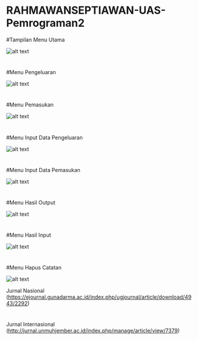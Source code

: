# RAHMAWANSEPTIAWAN-UAS-Pemrograman2


#Tampilan Menu Utama

![alt text](https://github.com/BUDIAWONE/BUDIAWONE-UAS-Pemrograman2/blob/main/1.png?raw=true)
#
#Menu Pengeluaran

![alt text](https://github.com/BUDIAWONE/BUDIAWONE-UAS-Pemrograman2/blob/main/2.png?raw=true)
#
#Menu Pemasukan

![alt text](https://github.com/BUDIAWONE/BUDIAWONE-UAS-Pemrograman2/blob/main/3.png?raw=true)
#
#Menu Input Data Pengeluaran

![alt text](https://github.com/BUDIAWONE/BUDIAWONE-UAS-Pemrograman2/blob/main/4.png?raw=true)
#
#Menu Input Data Pemasukan

![alt text](https://github.com/BUDIAWONE/BUDIAWONE-UAS-Pemrograman2/blob/main/5.png?raw=true)
#
#Menu Hasil Output

![alt text](https://github.com/BUDIAWONE/BUDIAWONE-UAS-Pemrograman2/blob/main/6.png?raw=true)
#
#Menu Hasil Input

![alt text](https://github.com/BUDIAWONE/BUDIAWONE-UAS-Pemrograman2/blob/main/7.png?raw=true)
#
#Menu Hapus Catatan

![alt text](https://github.com/BUDIAWONE/BUDIAWONE-UAS-Pemrograman2/blob/main/8.png?raw=true)

Jurnal Nasional (https://ejournal.gunadarma.ac.id/index.php/ugjournal/article/download/4943/2292)
#
Jurnal Internasional (http://jurnal.unmuhjember.ac.id/index.php/manage/article/view/7379)



